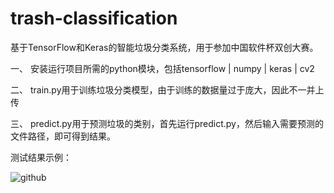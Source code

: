 # trash-classification
基于TensorFlow和Keras的智能垃圾分类系统，用于参加中国软件杯双创大赛。

一、 安装运行项目所需的python模块，包括tensorflow | numpy | keras | cv2

二、 train.py用于训练垃圾分类模型，由于训练的数据量过于庞大，因此不一并上传

三、 predict.py用于预测垃圾的类别，首先运行predict.py，然后输入需要预测的文件路径，即可得到结果。



测试结果示例：

![github](https://github.com/MrJoeyM/trash-classification/blob/master/%E6%B5%8B%E8%AF%95/%E6%B5%8B%E8%AF%95%E7%BB%93%E6%9E%9C%E7%A4%BA%E4%BE%8B/cardboard_test_result1.png "github")  
